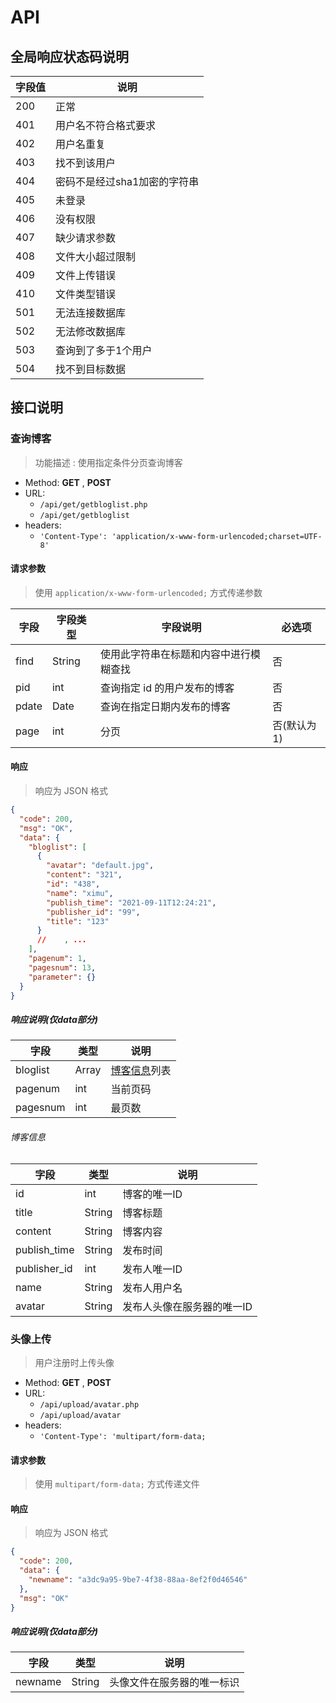 # API

## 全局响应状态码说明

| 字段值 | 说明 |
| ---  | --- |
| 200 | 正常 |
| 401 | 用户名不符合格式要求   |
| 402 | 用户名重复 |
| 403 | 找不到该用户 |
| 404 | 密码不是经过sha1加密的字符串 |
| 405 | 未登录 |
| 406 | 没有权限        |
| 407 | 缺少请求参数        |
| 408 | 文件大小超过限制         |
| 409 | 文件上传错误         |
| 410 | 文件类型错误         |
| 501 | 无法连接数据库 | 
| 502 | 无法修改数据库 |
| 503 | 查询到了多于1个用户 |
| 504 | 找不到目标数据 |

## 接口说明

### 查询博客

> 功能描述 : 使用指定条件分页查询博客

- Method: **GET** , **POST**
- URL:
  + ```/api/get/getbloglist.php```
  + ```/api/get/getbloglist```
- headers:
  + ```'Content-Type': 'application/x-www-form-urlencoded;charset=UTF-8'```

#### 请求参数

> 使用 ```application/x-www-form-urlencoded;``` 方式传递参数

| 字段  | 字段类型  | 字段说明 | 必选项|
| --- | --- | --- | --- |
| find | String | 使用此字符串在标题和内容中进行模糊查找 | 否 |
| pid |  int | 查询指定 id 的用户发布的博客 | 否 |
| pdate | Date | 查询在指定日期内发布的博客 | 否 |
| page |  int | 分页 | 否(默认为1) |

#### 响应

> 响应为 JSON 格式

```json
{
  "code": 200,
  "msg": "OK",
  "data": {
    "bloglist": [
      {
        "avatar": "default.jpg",
        "content": "321",
        "id": "438",
        "name": "ximu",
        "publish_time": "2021-09-11T12:24:21",
        "publisher_id": "99",
        "title": "123"
      }
      //    , ...
    ],
    "pagenum": 1,
    "pagesnum": 13,
    "parameter": {}
  }
}
```

##### 响应说明(仅data部分)

| 字段 | 类型 | 说明 |
| --- | --- | --- |
| bloglist | Array | [博客信息](#博客信息)列表 |
| pagenum | int | 当前页码 |
| pagesnum | int | 最页数 |

###### 博客信息

| 字段 | 类型 | 说明 |
| --- | --- | --- |
|id  | int | 博客的唯一ID |
|title | String | 博客标题 |
|content | String | 博客内容 |
|publish_time | String | 发布时间 |
|publisher_id | int | 发布人唯一ID |
|name | String | 发布人用户名 |
|avatar | String | 发布人头像在服务器的唯一ID |

### 头像上传

> 用户注册时上传头像

- Method: **GET** , **POST**
- URL:
  + ```/api/upload/avatar.php```
  + ```/api/upload/avatar```
- headers:
  + ```'Content-Type': 'multipart/form-data;```

#### 请求参数

> 使用 ```multipart/form-data;``` 方式传递文件

#### 响应

> 响应为 JSON 格式

```json
{
  "code": 200,
  "data": {
    "newname": "a3dc9a95-9be7-4f38-88aa-8ef2f0d46546"
  },
  "msg": "OK"
}
```

##### 响应说明(仅data部分)

| 字段 | 类型 | 说明 |
| --- | --- | --- |
| newname | String | 头像文件在服务器的唯一标识 |
